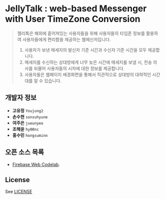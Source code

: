 # JellyTalk : web-based Messenger with User TimeZone Conversion

> 젤리톡은 해외에 흩어져있는 사용자들을 위해 사용자들의 타임존 정보를 활용하여 사용자들에게 편리함을 제공하는 웹메신저입니다.
> 1. 사용자가 보낸 메세지의 발신자 기준 시간과 수신자 기준 시간을 모두 제공합니다.
> 2. 메세지를 수신하는 상대방에게 너무 늦은 시간에 메세지를 보낼 시, 전송 의사를 되물어 사용자들의 시차에 대한 정보를 제공합니다.
> 3. 사용자들은 웹페이지 배경화면을 통해서 직관적으로 상대방의 대략적인 시간대를 알 수 있습니다.


## 개발자 정보
+ **고유정** `Youjung2`
+ **손수현** `sonsuhyune` 
+ **여주은** `jueunyeo`
+ **조해윤** `hy00nc`
+ **홍수민** `hongsuminn`

## 오픈 소스 목록
 - [Firebase Web Codelab](https://codelabs.developers.google.com/codelabs/firebase-web/).



## License
See [LICENSE](LICENSE)
